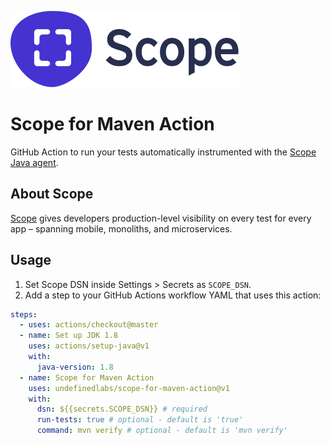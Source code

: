 ![logo](scope_logo.png)

# Scope for Maven Action

GitHub Action to run your tests automatically instrumented with the [Scope Java agent](http://home.undefinedlabs.com/goto/java-agent).

## About Scope

[Scope](https://scope.dev) gives developers production-level visibility on every test for every app – spanning mobile, monoliths, and microservices.

## Usage

1. Set Scope DSN inside Settings > Secrets as `SCOPE_DSN`.
2. Add a step to your GitHub Actions workflow YAML that uses this action:

```yml
steps:
  - uses: actions/checkout@master
  - name: Set up JDK 1.8
    uses: actions/setup-java@v1
    with:
      java-version: 1.8 
  - name: Scope for Maven Action
    uses: undefinedlabs/scope-for-maven-action@v1
    with:
      dsn: ${{secrets.SCOPE_DSN}} # required
      run-tests: true # optional - default is 'true'
      command: mvn verify # optional - default is 'mvn verify'
```